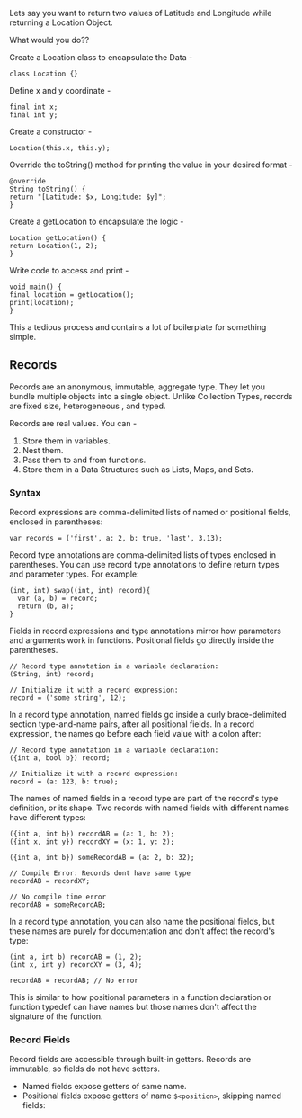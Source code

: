 Lets say you want to return two values of Latitude and Longitude while returning a Location Object.

What would you do??

Create a Location class to encapsulate the Data -

```
class Location {}
```

Define x and y coordinate -
```
final int x;
final int y;
```

Create a constructor -
```
Location(this.x, this.y);
```

Override the toString() method for printing the value in your desired format -
```
@override
String toString() {
return "[Latitude: $x, Longitude: $y]";
}
```

Create a getLocation to encapsulate the logic -
```
Location getLocation() {
return Location(1, 2);
}
```

Write code to access and print -
```
void main() {   
final location = getLocation();
print(location);
}
```

This a tedious process and contains a lot of boilerplate for something simple. 

## Records 

Records are an anonymous, immutable, aggregate type. They let you bundle multiple objects into a single object. Unlike Collection Types, records are fixed size, heterogeneous , and typed. 

Records are real values. You can - 
1. Store them in variables. 
2. Nest them. 
3. Pass them to and from functions. 
4. Store them in a Data Structures such as Lists, Maps, and Sets. 

### Syntax 

Record expressions are comma-delimited lists of named or positional fields, enclosed in parentheses: 

```
var records = ('first', a: 2, b: true, 'last', 3.13);
```

Record type annotations are comma-delimited lists of types enclosed in parentheses. You can use record type annotations to define return types and parameter types. For example: 

```
(int, int) swap((int, int) record){
  var (a, b) = record;
  return (b, a);
}
```

Fields in record expressions and type annotations mirror how parameters and arguments work in functions. Positional fields go directly inside the parentheses. 

```
// Record type annotation in a variable declaration: 
(String, int) record;

// Initialize it with a record expression: 
record = ('some string', 12);
```

In a record type annotation, named fields go inside a curly brace-delimited section type-and-name pairs, after all positional fields. In a record expression, the names go before each field value with a colon after:

```
// Record type annotation in a variable declaration: 
({int a, bool b}) record;

// Initialize it with a record expression: 
record = (a: 123, b: true);
```

The names of named fields in a record type are part of the record's type definition, or its shape. Two records with named fields with different names have different types: 


```
({int a, int b}) recordAB = (a: 1, b: 2);
({int x, int y}) recordXY = (x: 1, y: 2);

({int a, int b}) someRecordAB = (a: 2, b: 32);

// Compile Error: Records dont have same type
recordAB = recordXY;

// No compile time error
recordAB = someRecordAB;
```

In a record type annotation, you can also name the positional fields, but these names are purely for documentation and don't affect the record's type: 

```
(int a, int b) recordAB = (1, 2);
(int x, int y) recordXY = (3, 4);

recordAB = recordAB; // No error
```

This is similar to how positional parameters in a function declaration or function typedef can have names but those names don't affect the signature of the function. 

### Record Fields

Record fields are accessible through built-in getters. Records are immutable, so fields do not have setters. 

- Named fields expose getters of same name.
- Positional fields expose getters of name `$<position>`, skipping named fields: 

